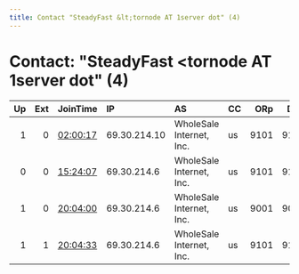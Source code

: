 ```yaml
---
title: Contact "SteadyFast &lt;tornode AT 1server dot" (4)
---
```


# Contact: "SteadyFast &lt;tornode AT 1server dot" (4)

|   Up |   Ext | JoinTime                                                                                            | IP           | AS                       | CC   |   ORp |   Dirp | OS    | Version   | Nickname    |   eFamMembers |
|-----:|------:|:----------------------------------------------------------------------------------------------------|:-------------|:-------------------------|:-----|------:|-------:|:------|:----------|:------------|--------------:|
|    1 |     0 | [02:00:17](https://metrics.torproject.org/rs.html#details/F0F56145F14BA9DA8000BCE6B36595260F8D9B24) | 69.30.214.10 | WholeSale Internet, Inc. | us   |  9101 |   9130 | Linux | 0.2.9.14  | SteadyFast2 |             1 |
|    0 |     0 | [15:24:07](https://metrics.torproject.org/rs.html#details/F110F95B79F6804E7F81C64FC37D222C2F507511) | 69.30.214.6  | WholeSale Internet, Inc. | us   |  9101 |   9130 | Linux | 0.2.9.14  | SteadyFast4 |             1 |
|    1 |     0 | [20:04:00](https://metrics.torproject.org/rs.html#details/D7BACF1C5F76CD11A0D864F1F614EA68C61BED34) | 69.30.214.6  | WholeSale Internet, Inc. | us   |  9001 |   9030 | Linux | 0.2.9.14  | SteadyFast3 |             2 |
|    1 |     1 | [20:04:33](https://metrics.torproject.org/rs.html#details/AA698EE998CC2C895D1463A043BF08E56A5DAE3A) | 69.30.214.6  | WholeSale Internet, Inc. | us   |  9101 |   9130 | Linux | 0.2.9.14  | SteadyFast4 |             2 |
